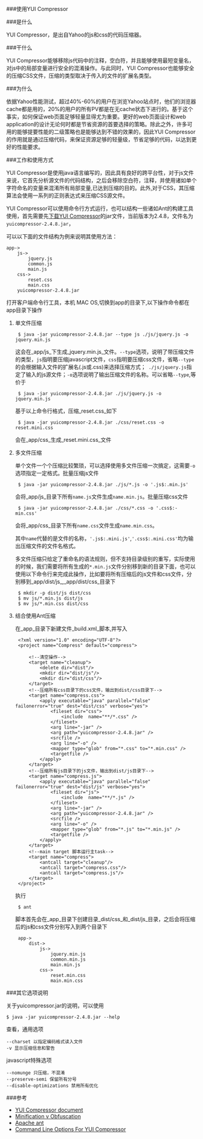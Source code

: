 ###使用YUI Compressor

###是什么

YUI Compressor，是出自Yahoo的js和css的代码压缩器。

###干什么

YUI Compressor能够移除js代码中的注释，空白符，并且能够使用最短变量名，对js中的局部变量进行安全的混淆操作。与此同时，YUI Compressor也能够安全的压缩CSS文件，压缩的类型取决于传入的文件的扩展名类型。

###为什么

依据Yahoo性能测试，超过40%-60%的用户在浏览Yahoo站点时，他们的浏览器cache都是用的，20%的用户的所有PV都是在无cache状态下进行的。基于这个事实，如何保证web页面足够轻量显得尤为重要。更好的web页面设计和web application的设计无论何时都是节省资源的首要选择的策略。除此之外，许多可用的能够提要性能的二级策略也是能够达到不错的效果的，因此YUI Compressor的作用就是通过压缩代码，来保证资源足够的轻量级，节省足够的代码，以达到更好的性能要求。

###工作和使用方式

YUI Compressor是使用java语言编写的，因此具有良好的跨平台性，对于js文件来说，它首先分析源文件的代码结构，之后会移除空白符，注释，并使用诸如单个字符命名的变量来混淆所有局部变量,已达到压缩的目的。此外,对于CSS，其压缩算法会使用一系列的正则表达式来压缩CSS源文件。

YUI Compressor可以使用命令行方式运行，也可以结构一些诸如Ant的构建工具使用，首先需要先[下载YUI Compressor][1]的jar文件，当前版本为2.4.8，文件名为`yuicompressor-2.4.8.jar`，

可以以下面的文件结构为例来说明其使用方法：

	app->
		js->
			jquery.js
			common.js
			main.js
		css->
			reset.css
			main.css			
		yuicompressor-2.4.8.jar

打开客户端命令行工具，本机 MAC OS,切换到app的目录下,以下操作命令都在app目录下操作

1. 单文件压缩

		$ java -jar yuicompressor-2.4.8.jar --type js ./js/jquery.js -o jquery.min.js
		
	这会在_app/js_下生成_jquery.min.js_文件。`--type`选项，说明了带压缩文件的类型，`js`指明要压缩javascript文件，`css`指明要压缩css文件，省略`--type`的会根据输入文件的扩展名(.js或.css)来选择压缩方式；` ./js/jquery.js`指定了输入的js源文件；`-o`选项说明了输出压缩文件的名称。可以省略`--type`,等价于

		$ java -jar yuicompressor-2.4.8.jar ./js/jquery.js -o jquery.min.js

	基于以上命令行格式，压缩_reset.css_如下
	
		$ java -jar yuicompressor-2.4.8.jar ./css/reset.css -o reset.mini.css
		
	会在_app/css_生成_reset.mini.css_文件
	
2. 多文件压缩

	单个文件一个个压缩比较繁琐，可以选择使用多文件压缩一次搞定，这需要`-o`选项指定一定格式。批量压缩js文件
	
		$ java -jar yuicompressor-2.4.8.jar ./js/*.js -o '.js$:.min.js'

	会将_app/js_目录下所有`name.js`文件生成`name.min.js`。批量压缩css文件
		
		$ java -jar yuicompressor-2.4.8.jar ./css/*.css -o '.css$:-min.css'
		
	会将_app/css_目录下所有`name.css`文件生成`name.min.css`。
	
	其中`name`代替的是文件的名称，`'.js$:.mini.js'`,`'.css$:.mini.css'`均为输出压缩文件的文件名格式。
	
	多文件压缩只给定了重命名的语法规则，但不支持目录级别的重写，实际使用的时候，我们需要将所有生成的`*.min.js`文件分别移到新的目录下面，也可以使用以下命令行来完成此操作，比如要将所有压缩后的js文件和css文件，分别移到_app/dist/js_,_app/dist/css_目录下
	
	
		$ mkdir -p dist/js dist/css
		$ mv js/*.min.js dist/js
		$ mv js/*.min.css dist/css
	
	
	
3. 结合使用Ant压缩

	在_app_目录下新建文件_build.xml_脚本,并写入
	
	
		<?xml version="1.0" encoding="UTF-8"?>
		<project name="Compress" default="compress">
			
			<!--清空操作-->			
			<target name="cleanup">
				<delete dir="dist"/>
				<mkdir dir="dist/js"/>
				<mkdir dir="dist/css"/>
			</target>
			<!--压缩所有css目录下的css文件，输出到dist/css目录下-->
			<target name="compress.css">
				<apply executable="java" parallel="false" failonerror="true" dest="dist/css" verbose="yes">
	    		    <fileset dir="css">
	        			<include  name="**/*.css" />
					</fileset>  
			        <arg line="-jar" />  
		    	    <arg path="yuicompressor-2.4.8.jar" />
	    	    	<srcfile />  
		    	    <arg line="-o" />  
		        	<mapper type="glob" from="*.css" to="*.min.css" />
		    	    <targetfile />  
			    </apply>
			</target>
			<!--压缩所有js目录下的js文件，输出到dist/js目录下-->
			<target name="compress.js">
				<apply executable="java" parallel="false" failonerror="true" dest="dist/js" verbose="yes">
	    		    <fileset dir="js">
	        			<include  name="**/*.js" />
		        	</fileset>  
			        <arg line="-jar" />  
		    	    <arg path="yuicompressor-2.4.8.jar" />
	    	    	<srcfile />  
		    	    <arg line="-o" />
		        	<mapper type="glob" from="*.js" to="*.min.js" />
		    	    <targetfile />  
			    </apply>
			</target>
			<!--main target 脚本运行主task-->
			<target name="compress">
				<antcall target="cleanup"/>
				<antcall target="compress.css"/>
				<antcall target="compress.js"/>
			</target>
		</project>
	
	
	执行
	
		$ ant
	
	脚本首先会在_app_目录下创建目录_dist/css_和_dist/js_目录，之后会将压缩后的js和css文件分别写入到两个目录下
	
		app->
			dist->
				js->
					jquery.min.js
					common.min.js
					main.min.js
				css->
					reset.min.css
					main.min.css
					
###其它选项说明

关于yuicompressor.jar的说明，可以使用

	$ java -jar yuicompressor-2.4.8.jar --help
	
查看，通用选项

	--charset 以指定编码格式读入文件
	-v 显示压缩信息和警告
		
javascript特殊选项

	--nomunge 只压缩，不混淆
	--preserve-semi 保留所有分号
	--disable-optimizations 禁用所有优化
###参考

+ [YUI Compressor document][3]
+ [Minification v Obfuscation][4]
+ [Apache ant][2]				
+ [Command Line Options For YUI Compressor][5]
				


[1]: https://github.com/yui/yuicompressor/releases
[2]: http://ant.apache.org/manual/index.html
[3]: http://yui.github.io/yuicompressor/
[4]: http://yuiblog.com/blog/2006/03/06/minification-v-obfuscation/
[5]: http://stackoverflow.com/questions/9852814/command-line-options-for-yui-compressor/9853192#9853192
